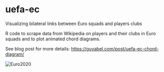 # uefa-ec
Visualizing bilateral links between Euro squads and players clubs

R code to scrape data from Wikipedia on players and their clubs in Euro squads and to plot animated chord diagrams. 

See blog post for more details: https://guyabel.com/post/uefa-ec-chord-diagram/

![Euro2020](https://github.com/guyabel/uefa-ec/blob/master/plot/euro2020.png)
